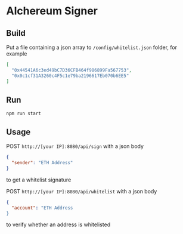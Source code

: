 # Alchereum Signer

## Build

Put a file containing a json array to `/config/whitelist.json` folder, for example

```json
[
  "0x44541A6c3ed49bC7D36CFB464f986899Fa567753",
  "0x0c1cf31A3260c4F5c1e79ba2196617Eb070b6EE5"
]
```

## Run

`npm run start`

## Usage

POST `http://[your IP]:8080/api/sign` 
with a json body
```json
{
  "sender": "ETH Address"
}
```

to get a whitelist signature

POST `http://[your IP]:8080/api/whitelist`
with a json body
```json
{
  "account": "ETH Address
}
```

to verify whether an address is whitelisted
